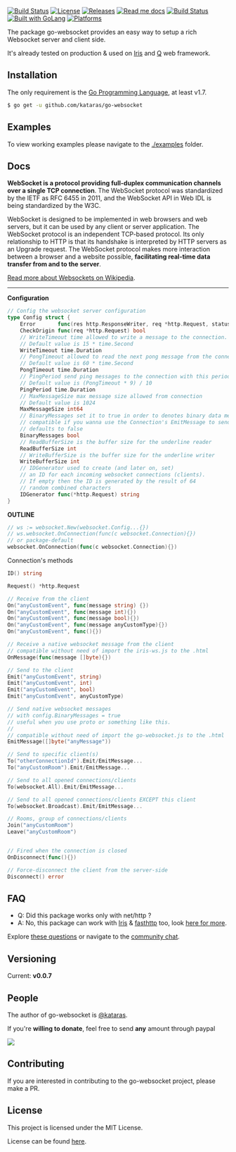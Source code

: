 <a href="https://travis-ci.org/kataras/go-websocket"><img src="https://img.shields.io/travis/kataras/go-websocket.svg?style=flat-square" alt="Build Status"></a>
<a href="https://github.com/kataras/go-websocket/blob/master/LICENSE"><img src="https://img.shields.io/badge/%20license-MIT%20%20License%20-E91E63.svg?style=flat-square" alt="License"></a>
<a href="https://github.com/kataras/go-websocket/releases"><img src="https://img.shields.io/badge/%20release%20-%20v0.0.7-blue.svg?style=flat-square" alt="Releases"></a>
<a href="#docs"><img src="https://img.shields.io/badge/%20docs-reference-5272B4.svg?style=flat-square" alt="Read me docs"></a>
<a href="https://kataras.rocket.chat/channel/go-websocket"><img src="https://img.shields.io/badge/%20community-chat-00BCD4.svg?style=flat-square" alt="Build Status"></a>
<a href="https://golang.org"><img src="https://img.shields.io/badge/powered_by-Go-3362c2.svg?style=flat-square" alt="Built with GoLang"></a>
<a href="#"><img src="https://img.shields.io/badge/platform-Any--OS-yellow.svg?style=flat-square" alt="Platforms"></a>


The package go-websocket provides an easy way to setup a rich Websocket server and client side.

It's already tested on production & used on [Iris](https://github.com/kataras/iris) and [Q](https://github.com/kataras/q) web framework.

Installation
------------
The only requirement is the [Go Programming Language](https://golang.org/dl), at least v1.7.

```bash
$ go get -u github.com/kataras/go-websocket
```


Examples
------------

To view working examples please navigate to the [./examples](https://github.com/kataras/go-websocket/tree/master/examples) folder.

Docs
------------
**WebSocket is a protocol providing full-duplex communication channels over a single TCP connection**.
The WebSocket protocol was standardized by the IETF as RFC 6455 in 2011, and the WebSocket API in Web IDL is being standardized by the W3C.

WebSocket is designed to be implemented in web browsers and web servers, but it can be used by any client or server application.
The WebSocket protocol is an independent TCP-based protocol. Its only relationship to HTTP is that its handshake is interpreted by HTTP servers as an Upgrade request.
The WebSocket protocol makes more interaction between a browser and a website possible, **facilitating real-time data transfer from and to the server**.

[Read more about Websockets on Wikipedia](https://en.wikipedia.org/wiki/WebSocket).

-----

**Configuration**

```go
// Config the websocket server configuration
type Config struct {
	Error       func(res http.ResponseWriter, req *http.Request, status int, reason error)
	CheckOrigin func(req *http.Request) bool
	// WriteTimeout time allowed to write a message to the connection.
	// Default value is 15 * time.Second
	WriteTimeout time.Duration
	// PongTimeout allowed to read the next pong message from the connection
	// Default value is 60 * time.Second
	PongTimeout time.Duration
	// PingPeriod send ping messages to the connection with this period. Must be less than PongTimeout
	// Default value is (PongTimeout * 9) / 10
	PingPeriod time.Duration
	// MaxMessageSize max message size allowed from connection
	// Default value is 1024
	MaxMessageSize int64
	// BinaryMessages set it to true in order to denotes binary data messages instead of utf-8 text
	// compatible if you wanna use the Connection's EmitMessage to send a custom binary data to the client, like a native server-client communication.
	// defaults to false
	BinaryMessages bool
	// ReadBufferSize is the buffer size for the underline reader
	ReadBufferSize int
	// WriteBufferSize is the buffer size for the underline writer
	WriteBufferSize int
	// IDGenerator used to create (and later on, set)
	// an ID for each incoming websocket connections (clients).
	// If empty then the ID is generated by the result of 64
	// random combined characters
	IDGenerator func(*http.Request) string
}

```

**OUTLINE**

```go
// ws := websocket.New(websocket.Config...{})
// ws.websocket.OnConnection(func(c websocket.Connection){})
// or package-default
websocket.OnConnection(func(c websocket.Connection){})
```

Connection's methods
```go
ID() string

Request() *http.Request

// Receive from the client
On("anyCustomEvent", func(message string) {})
On("anyCustomEvent", func(message int){})
On("anyCustomEvent", func(message bool){})
On("anyCustomEvent", func(message anyCustomType){})
On("anyCustomEvent", func(){})

// Receive a native websocket message from the client
// compatible without need of import the iris-ws.js to the .html
OnMessage(func(message []byte){})

// Send to the client
Emit("anyCustomEvent", string)
Emit("anyCustomEvent", int)
Emit("anyCustomEvent", bool)
Emit("anyCustomEvent", anyCustomType)

// Send native websocket messages
// with config.BinaryMessages = true
// useful when you use proto or something like this.
//
// compatible without need of import the go-websocket.js to the .html
EmitMessage([]byte("anyMessage"))

// Send to specific client(s)
To("otherConnectionId").Emit/EmitMessage...
To("anyCustomRoom").Emit/EmitMessage...

// Send to all opened connections/clients
To(websocket.All).Emit/EmitMessage...

// Send to all opened connections/clients EXCEPT this client
To(websocket.Broadcast).Emit/EmitMessage...

// Rooms, group of connections/clients
Join("anyCustomRoom")
Leave("anyCustomRoom")


// Fired when the connection is closed
OnDisconnect(func(){})

// Force-disconnect the client from the server-side
Disconnect() error
```


FAQ
------------

- Q: Did this package works only with net/http ?
- A: No, this package can work with [Iris](https://github.com/kataras/iris) & [fasthttp](https://github.com/valyala/fasthttp) too, look [here for more](https://github.com/kataras/iris/blob/master/websocket.go).

Explore [these questions](https://github.com/kataras/go-websocket/issues?go-websocket=label%3Aquestion) or navigate to the [community chat][Chat].

Versioning
------------

Current: **v0.0.7**


People
------------
The author of go-websocket is [@kataras](https://github.com/kataras).

If you're **willing to donate**, feel free to send **any** amount through paypal

[![](https://www.paypalobjects.com/en_US/i/btn/btn_donateCC_LG.gif)](https://www.paypal.com/cgi-bin/webscr?cmd=_donations&business=kataras2006%40hotmail%2ecom&lc=GR&item_name=Iris%20web%20framework&item_number=iriswebframeworkdonationid2016&currency_code=EUR&bn=PP%2dDonationsBF%3abtn_donateCC_LG%2egif%3aNonHosted)


Contributing
------------
If you are interested in contributing to the go-websocket project, please make a PR.

License
------------

This project is licensed under the MIT License.

License can be found [here](LICENSE).

[Travis Widget]: https://img.shields.io/travis/kataras/go-websocket.svg?style=flat-square
[Travis]: http://travis-ci.org/kataras/go-websocket
[License Widget]: https://img.shields.io/badge/license-MIT%20%20License%20-E91E63.svg?style=flat-square
[License]: https://github.com/kataras/go-websocket/blob/master/LICENSE
[Release Widget]: https://img.shields.io/badge/release-v0.0.7-blue.svg?style=flat-square
[Release]: https://github.com/kataras/go-websocket/releases
[Chat Widget]: https://img.shields.io/badge/community-chat-00BCD4.svg?style=flat-square
[Chat]: https://kataras.rocket.chat/channel/go-websocket
[ChatMain]: https://kataras.rocket.chat/channel/go-websocket
[ChatAlternative]: https://gitter.im/kataras/go-websocket
[Report Widget]: https://img.shields.io/badge/report%20card-A%2B-F44336.svg?style=flat-square
[Report]: http://goreportcard.com/report/kataras/go-websocket
[Documentation Widget]: https://img.shields.io/badge/documentation-reference-5272B4.svg?style=flat-square
[Documentation]: https://www.gitbook.com/book/kataras/go-websocket/details
[Language Widget]: https://img.shields.io/badge/powered_by-Go-3362c2.svg?style=flat-square
[Language]: http://golang.org
[Platform Widget]: https://img.shields.io/badge/platform-Any--OS-gray.svg?style=flat-square
